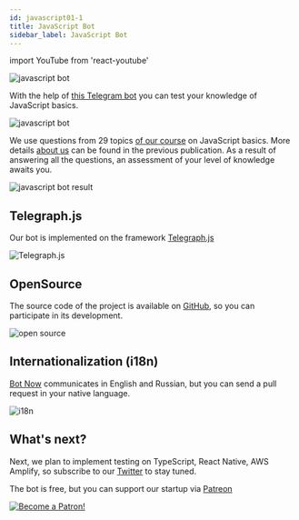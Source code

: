 ```yaml
---
id: javascript01-1
title: JavaScript Bot
sidebar_label: JavaScript Bot
---
```


import YouTube from 'react-youtube'

![javascript bot](/img/javascript/JSBot.jpg)

With the help of [this Telegram bot](https://t.me/javascriptcamp_bot) you can test your knowledge of JavaScript basics.

![javascript bot](https://miro.medium.com/max/1400/1*x9F9oX8vTt5e-bVxL4oOog.png)

We use questions from 29 topics [of our course](https://www.jscamp.app/docs/javascript01/) on JavaScript basics. More details [about us](https://www.jscamp.app/ru/docs/javascript00/) can be found in the previous publication.
As a result of answering all the questions, an assessment of your level of knowledge awaits you.

![javascript bot result](https://miro.medium.com/max/1400/1*KCe76zg2M56lT-234Xi1NA.png)

## Telegraph.js

Our bot is implemented on the framework [Telegraph.js](https://telegraf.js.org/)

![Telegraph.js](/img/javascript/telegraf.jpg)

## OpenSource

The source code of the project is available on [GitHub](https://github.com/gHashTag/javascriptcamp_bot/tree/heroku/src/quiz), so you can participate in its development.

![open source](https://media.giphy.com/media/7FgmaCJgUAMxRWatWB/giphy.gif)

## Internationalization (i18n)

[Bot Now](https://github.com/gHashTag/javascriptcamp_bot/tree/heroku/locales) communicates in English and Russian, but you can send a pull request in your native language.

![i18n](/img/javascript/i18n.png)

## What's next?

Next, we plan to implement testing on TypeScript, React Native, AWS Amplify, so subscribe to our [Twitter](https://twitter.com/jscamp_bot) to stay tuned.

The bot is free, but you can support our startup via [Patreon](https://www.patreon.com/javascriptcamp)

[![Become a Patron!](/img/logo/patreon.jpg)](https://www.patreon.com/bePatron?u=31769291)
